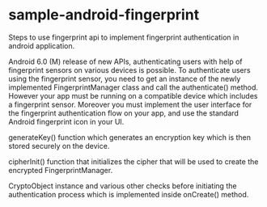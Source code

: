 # sample-android-fingerprint

Steps to use fingerprint api to implement fingerprint authentication in android application.

Android 6.0 (M) release of new APIs, authenticating users with help of fingerprint sensors on various devices is possible. To authenticate users using the fingerprint sensor, you need to get an instance of the newly implemented FingerprintManager class and call the authenticate() method. However your app must be running on a compatible device which includes a fingerprint sensor. Moreover you must implement the user interface for the fingerprint authentication flow on your app, and use the standard Android fingerprint icon in your UI.

generateKey() function which generates an encryption key which is then stored securely on the device.

cipherInit() function that initializes the cipher that will be used to create the encrypted FingerprintManager.

CryptoObject instance and various other checks before initiating the authentication process which is implemented inside onCreate() method.
